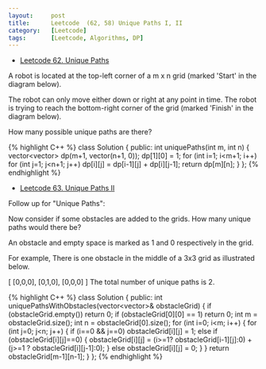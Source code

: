 ```yaml
---
layout:     post
title:      Leetcode  (62, 58) Unique Paths I, II
category:   [Leetcode] 
tags:		[Leetcode, Algorithms, DP]
---
```


* [Leetcode 62. Unique Paths](https://leetcode.com/problems/unique-paths/)

A robot is located at the top-left corner of a m x n grid (marked 'Start' in the diagram below).

The robot can only move either down or right at any point in time. The robot is trying to reach the bottom-right corner of the grid (marked 'Finish' in the diagram below).

How many possible unique paths are there?

{% highlight C++ %}
class Solution {
public:
    int uniquePaths(int m, int n) {
        vector<vector<int>> dp(m+1, vector<int>(n+1, 0));
        dp[1][0] = 1;
        for (int i=1; i<m+1; i++)
            for (int j=1; j<n+1; j++)
                dp[i][j] = dp[i-1][j] + dp[i][j-1];
        return dp[m][n];
    }
};
{% endhighlight %}

* [Leetcode 63. Unique Paths II](hhttps://leetcode.com/problems/unique-paths-ii/)

Follow up for "Unique Paths":

Now consider if some obstacles are added to the grids. How many unique paths would there be?

An obstacle and empty space is marked as 1 and 0 respectively in the grid.

For example,
There is one obstacle in the middle of a 3x3 grid as illustrated below.

[
  [0,0,0],
  [0,1,0],
  [0,0,0]
]
The total number of unique paths is 2.

{% highlight C++ %}
class Solution {
public:
    int uniquePathsWithObstacles(vector<vector<int>>& obstacleGrid) {
        if (obstacleGrid.empty())   return 0;
        if (obstacleGrid[0][0] == 1)    return 0;
        int m = obstacleGrid.size();
        int n = obstacleGrid[0].size();
        for (int i=0; i<m; i++) {
            for (int j=0; j<n; j++) {
                if (i==0 && j==0)   obstacleGrid[i][j] = 1;
                else if (obstacleGrid[i][j]==0) {
                    obstacleGrid[i][j] = (i>=1? obstacleGrid[i-1][j]:0) + (j>=1 ? obstacleGrid[i][j-1]:0);
                }
                else
                    obstacleGrid[i][j] = 0;
            }
        }
        return obstacleGrid[m-1][n-1];
    }
};
{% endhighlight %}